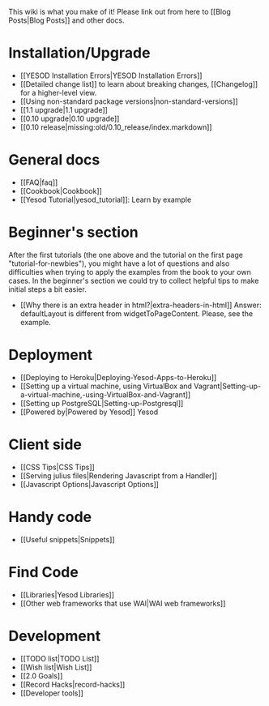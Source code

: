 This wiki is what you make of it! Please link out from here to [[Blog Posts|Blog Posts]] and other docs.

# Installation/Upgrade
  * [[YESOD Installation Errors|YESOD Installation Errors]]
  * [[Detailed change list]] to learn about breaking changes, [[Changelog]] for a higher-level view.
  * [[Using non-standard package versions|non-standard-versions]]
  * [[1.1 upgrade|1.1 upgrade]]
  * [[0.10 upgrade|0.10 upgrade]]
  * [[0.10 release|missing:old/0.10_release/index.markdown]]


# General docs

  * [[FAQ|faq]]
  * [[Cookbook|Cookbook]]
  * [[Yesod Tutorial|yesod_tutorial]]: Learn by example

# Beginner's section

After the first tutorials (the one above and the tutorial on the first page "tutorial-for-newbies"), you might have a lot of questions and also difficulties when trying to apply the examples from the book to your own cases. In the beginner's section we could try to collect helpful tips to make initial steps a bit easier.
  * [[Why there is an extra header in html?|extra-headers-in-html]] Answer: defaultLayout is different from widgetToPageContent. Please, see the example. 

# Deployment
  * [[Deploying to Heroku|Deploying-Yesod-Apps-to-Heroku]]
  * [[Setting up a virtual machine, using VirtualBox and Vagrant|Setting-up-a-virtual-machine,-using-VirtualBox-and-Vagrant]]
  * [[Setting up PostgreSQL|Setting-up-Postgresql]]
  * [[Powered by|Powered by Yesod]] Yesod

# Client side
  * [[CSS Tips|CSS Tips]]
  * [[Serving julius files|Rendering Javascript from a Handler]]
  * [[Javascript Options|Javascript Options]]

# Handy code
  * [[Useful snippets|Snippets]]

# Find Code
  * [[Libraries|Yesod Libraries]]
  * [[Other web frameworks that use WAI|WAI web frameworks]]

# Development

  * [[TODO list|TODO List]]
  * [[Wish list|Wish List]]
  * [[2.0 Goals]]
  * [[Record Hacks|record-hacks]]
  * [[Developer tools]]